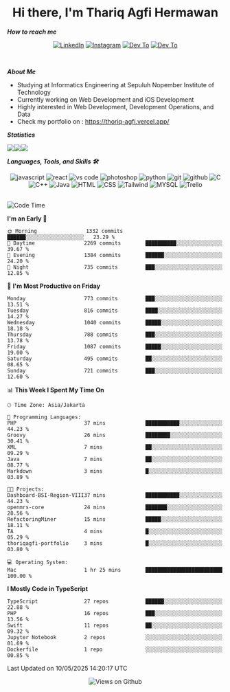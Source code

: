 <div align="center">
  <h1>Hi there, I'm Thariq Agfi Hermawan</h1>
</div>


***How to reach me***
<p align='center'>
   <a href="https://www.linkedin.com/in/thariqagfihermawan" target="_blank"><img src="https://img.shields.io/badge/LinkedIn-0077B5?style=for-the-badge&logo=linkedin&logoColor=white" alt="LinkedIn"></a>
   <a href="https://www.instagram.com/thoriqagfi" target="_blank"><img src="https://img.shields.io/badge/Instagram-E4405F?style=for-the-badge&logo=instagram&logoColor=white" alt="Instagram"></a>
   <a href="https://medium.com/@thoriq.aghfi60" target="_blank"><img src="https://img.shields.io/badge/Medium-12100E?style=for-the-badge&logo=medium&logoColor=white" alt="Dev To"></a>
   <a href="https://linktr.ee/thoriqagfi" target="_blank"><img src="https://img.shields.io/badge/linktree-1de9b6?style=for-the-badge&logo=linktree&logoColor=white" alt="Dev To"></a>
</p>

<br>

***About Me***
- Studying at Informatics Engineering at Sepuluh Nopember Institute of Technology
- Currently working on Web Development and iOS Development
- Highly interested in Web Development, Development Operations, and Data
- Check my portfolio on : https://thoriq-agfi.vercel.app/

***Statistics***

<!-- [![GitHub Streak](http://github-readme-streak-stats.herokuapp.com?user=thoriqagfi&theme=dark)](https://git.io/streak-stats) -->

<div align="center">
  <div style="display: flex;">
    <img src="http://github-readme-streak-stats.herokuapp.com?user=thoriqagfi&theme=chartreuse-dark"/>
    <img src="https://github-readme-stats.vercel.app/api/top-langs/?username=thoriqagfi&layout=compact&&theme=chartreuse-dark&langs_count=8)](https://github.com/thoriqagfi"/>
    <img src="https://github-readme-stats.vercel.app/api?username=thoriqagfi&show_icons=true&theme=chartreuse-dark"/>
  </div>
</div>

<!-- [![Top Langs](https://github-readme-stats.vercel.app/api/top-langs/?username=thoriqagfi&layout=compact&&theme=chartreuse-dark&langs_count=8)](https://github.com/thoriqagfi)
< ![Agfi's GitHub stats](https://github-readme-stats.vercel.app/api?username=thoriqagfi&show_icons=true&theme=chartreuse-dark) -->

***Languages, Tools, and Skills 🛠***

  <div align="center">
    <img src="https://img.shields.io/badge/JavaScript-F7DF1E?style=for-the-badge&logo=javascript&logoColor=black" alt="javascript" />
    <img src="https://img.shields.io/badge/React-61DAFB?style=for-the-badge&logo=react&logoColor=black" alt="react" />
    <img src="https://img.shields.io/badge/vs%20code-007ACC?style=for-the-badge&logo=visual%20studio%20code&logoColor=white" alt="vs code" />
    <img src="https://img.shields.io/badge/adobe%20photoshop-31A8FF?style=for-the-badge&logo=adobe%20photoshop&logoColor=white" alt="photoshop" />
    <img src="https://img.shields.io/badge/python-3776AB?style=for-the-badge&logo=python&logoColor=white" alt="python" />
    <img src="https://img.shields.io/badge/Git-F05032?style=for-the-badge&logo=git&logoColor=white" alt="git" />
    <img src="https://img.shields.io/badge/GitHub-100000?style=for-the-badge&logo=github&logoColor=white" alt="github" />
    <img src="https://img.shields.io/badge/c-%2300599C.svg?style=for-the-badge&logo=c&logoColor=white" alt="C" />
    <img src="https://img.shields.io/badge/c++-%2300599C.svg?style=for-the-badge&logo=c%2B%2B&logoColor=white" alt="C++" />
    <img src="https://img.shields.io/badge/Java-ED8B00?style=for-the-badge&logo=java&logoColor=white" alt="Java"/>
    <img src="https://img.shields.io/badge/HTML5-E34F26?style=for-the-badge&logo=html5&logoColor=white" alt="HTML" />
    <img src="https://img.shields.io/badge/CSS-239120?&style=for-the-badge&logo=css3&logoColor=white" alt ="CSS" />
    <img src="https://img.shields.io/badge/tailwindcss-%2338B2AC.svg?style=for-the-badge&logo=tailwind-css&logoColor=white" alt="Tailwind" />
    <img src="https://img.shields.io/badge/MySQL-00000F?style=for-the-badge&logo=mysql&logoColor=white" alt="MYSQL" />
    <img src="https://img.shields.io/badge/Trello-%23026AA7.svg?style=for-the-badge&logo=Trello&logoColor=white" alt="Trello" />
  </div><br>

<!--START_SECTION:waka-->
![Code Time](http://img.shields.io/badge/Code%20Time-1%2C084%20hrs%2020%20mins-blue)

**I'm an Early 🐤** 

```text
🌞 Morning                1332 commits        ██████░░░░░░░░░░░░░░░░░░░   23.29 % 
🌆 Daytime                2269 commits        ██████████░░░░░░░░░░░░░░░   39.67 % 
🌃 Evening                1384 commits        ██████░░░░░░░░░░░░░░░░░░░   24.20 % 
🌙 Night                  735 commits         ███░░░░░░░░░░░░░░░░░░░░░░   12.85 % 
```
📅 **I'm Most Productive on Friday** 

```text
Monday                   773 commits         ███░░░░░░░░░░░░░░░░░░░░░░   13.51 % 
Tuesday                  816 commits         ████░░░░░░░░░░░░░░░░░░░░░   14.27 % 
Wednesday                1040 commits        █████░░░░░░░░░░░░░░░░░░░░   18.18 % 
Thursday                 788 commits         ███░░░░░░░░░░░░░░░░░░░░░░   13.78 % 
Friday                   1087 commits        █████░░░░░░░░░░░░░░░░░░░░   19.00 % 
Saturday                 495 commits         ██░░░░░░░░░░░░░░░░░░░░░░░   08.65 % 
Sunday                   721 commits         ███░░░░░░░░░░░░░░░░░░░░░░   12.60 % 
```


📊 **This Week I Spent My Time On** 

```text
🕑︎ Time Zone: Asia/Jakarta

💬 Programming Languages: 
PHP                      37 mins             ███████████░░░░░░░░░░░░░░   44.23 % 
Groovy                   26 mins             ████████░░░░░░░░░░░░░░░░░   30.41 % 
XML                      7 mins              ██░░░░░░░░░░░░░░░░░░░░░░░   09.29 % 
Java                     7 mins              ██░░░░░░░░░░░░░░░░░░░░░░░   08.77 % 
Markdown                 3 mins              █░░░░░░░░░░░░░░░░░░░░░░░░   03.89 % 

🐱‍💻 Projects: 
Dashboard-BSI-Region-VIII37 mins             ███████████░░░░░░░░░░░░░░   44.23 % 
openmrs-core             24 mins             ███████░░░░░░░░░░░░░░░░░░   28.56 % 
RefactoringMiner         15 mins             █████░░░░░░░░░░░░░░░░░░░░   18.11 % 
TA                       4 mins              █░░░░░░░░░░░░░░░░░░░░░░░░   05.29 % 
thoriqagfi-portfolio     3 mins              █░░░░░░░░░░░░░░░░░░░░░░░░   03.80 % 

💻 Operating System: 
Mac                      1 hr 25 mins        █████████████████████████   100.00 % 
```

**I Mostly Code in TypeScript** 

```text
TypeScript               27 repos            ██████░░░░░░░░░░░░░░░░░░░   22.88 % 
PHP                      16 repos            ███░░░░░░░░░░░░░░░░░░░░░░   13.56 % 
Swift                    11 repos            ██░░░░░░░░░░░░░░░░░░░░░░░   09.32 % 
Jupyter Notebook         2 repos             ░░░░░░░░░░░░░░░░░░░░░░░░░   01.69 % 
Dockerfile               1 repo              ░░░░░░░░░░░░░░░░░░░░░░░░░   00.85 % 
```




 Last Updated on 10/05/2025 14:20:17 UTC
<!--END_SECTION:waka-->

<div align="center">
<img src="https://komarev.com/ghpvc/?username=thoriqagfi&color=blue" alt="Views on Github" />
</div>
